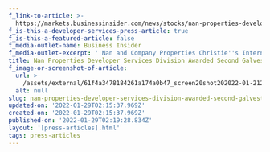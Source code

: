 ```yaml
---
f_link-to-article: >-
  https://markets.businessinsider.com/news/stocks/nan-properties-developer-services-division-awarded-second-galveston-project-1030951393
f_is-this-a-developer-services-press-article: true
f_is-this-a-featured-article: false
f_media-outlet-name: Business Insider
f_media-outlet-excerpt: ' Nan and Company Properties Christie''s International Real Estate announces their newest developer services project in Galveston – Tiara on the Beach....'
title: Nan Properties Developer Services Division Awarded Second Galveston Project
f_image-or-screenshot-of-article:
  url: >-
    /assets/external/61f4a3478184261a174a0b47_screen20shot202022-01-2120at2010.18.48%20AM.png
  alt: null
slug: nan-properties-developer-services-division-awarded-second-galveston-project-2
updated-on: '2022-01-29T02:15:37.969Z'
created-on: '2022-01-29T02:15:37.969Z'
published-on: '2022-01-29T02:19:28.834Z'
layout: '[press-articles].html'
tags: press-articles
---
```



